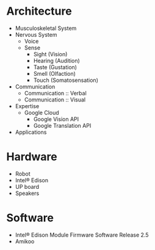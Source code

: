 # Architecture

- Musculoskeletal System
- Nervous System
  - Voice
  - Sense
    - Sight (Vision)
    - Hearing (Audition)
    - Taste (Gustation)
    - Smell (Olfaction)
    - Touch (Somatosensation)
- Communication
  - Communication :: Verbal
  - Communication :: Visual
- Expertise
  - Google Cloud
    - Google Vision API
    - Google Translation API
- Applications

# Hardware

- Robot
- Intel® Edison
- UP board
- Speakers

# Software

- Intel® Edison Module Firmware Software Release 2.5
- Amikoo
